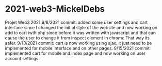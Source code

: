 # 2021-web3-MickelDebs
Projet Web3 2021
9/8/2021 commit: added some user settings and cart interface since I changed the initial style of the website
and now working on add to cart iwth php since before it was written with javascript and that can cause the user
to change it from inspect element in chrome.That way its safer.
9/13/2021 commit: cart is now working using ajax. it just need to be implemented for mobile interface and 
on other pages.
9/15/2021 commit: implemented cart for mobile and index page and now working on user account settings.